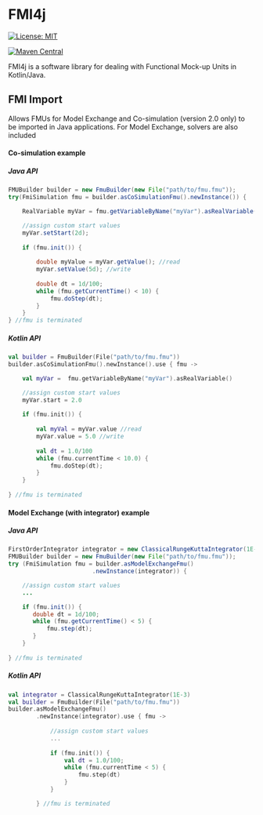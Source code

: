 # FMI4j #

[![License: MIT](https://img.shields.io/badge/License-MIT-yellow.svg)](https://opensource.org/licenses/MIT)

[![Maven Central](https://maven-badges.herokuapp.com/maven-central/no.mechatronics.sfi.fmi4j/fmi-import/badge.svg)](https://maven-badges.herokuapp.com/maven-central/no.mechatronics.sfi.fmi4j/fmi-import)


FMI4j is a software library for dealing with Functional Mock-up Units in Kotlin/Java.

## FMI Import

Allows FMUs for Model Exchange and Co-simulation (version 2.0 only) to be imported in Java applications.
For Model Exchange, solvers are also included


#### Co-simulation example

##### Java API
```java
FMUBuilder builder = new FmuBuilder(new File("path/to/fmu.fmu"));
try(FmiSimulation fmu = builder.asCoSimulationFmu().newInstance()) {

    RealVariable myVar = fmu.getVariableByName("myVar").asRealVariable()

    //assign custom start values
    myVar.setStart(2d);
                
    if (fmu.init()) {
        
        double myValue = myVar.getValue(); //read
        myVar.setValue(5d); //write
        
        double dt = 1d/100;
        while (fmu.getCurrentTime() < 10) {
            fmu.doStep(dt);
        }
    }
} //fmu is terminated
```

##### Kotlin API

```kotlin
val builder = FmuBuilder(File("path/to/fmu.fmu"))
builder.asCoSimulationFmu().newInstance().use { fmu -> 

    val myVar =  fmu.getVariableByName("myVar").asRealVariable()

    //assign custom start values
    myVar.start = 2.0
    
    if (fmu.init()) {
    
        val myVal = myVar.value //read
        myVar.value = 5.0 //write
    
        val dt = 1.0/100
        while (fmu.currentTime < 10.0) {
            fmu.doStep(dt);
        }
    }
    
} //fmu is terminated
```

#### Model Exchange (with integrator) example

##### Java API
```java
FirstOrderIntegrator integrator = new ClassicalRungeKuttaIntegrator(1E-3);
FMUBuilder builder = new FmuBuilder(new File("path/to/fmu.fmu"));
try (FmiSimulation fmu = builder.asModelExchangeFmu()
                        .newInstance(integrator)) {

    //assign custom start values
    ...

    if (fmu.init()) {
       double dt = 1d/100;
       while (fmu.getCurrentTime() < 5) {
           fmu.step(dt);
       } 
    }
    
} //fmu is terminated
```

##### Kotlin API
```kotlin
val integrator = ClassicalRungeKuttaIntegrator(1E-3)
val builder = FmuBuilder(File("path/to/fmu.fmu"))
builder.asModelExchangeFmu()
        .newInstance(integrator).use { fmu -> 
        
            //assign custom start values
            ...
        
            if (fmu.init()) {
                val dt = 1.0/100;
                while (fmu.currentTime < 5) {
                    fmu.step(dt)
                }
            }

        } //fmu is terminated
```
